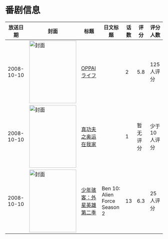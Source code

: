 # 番剧信息

|放送日期|封面|标题|日文标题|话数|评分|评分人数|
|---|---|---|---|---|---|---|
|2008-10-10|<img src="/img/no_icon_subject.png" alt="封面" style="width:150px;height:200px;object-fit:cover;">|[OPPAI ライフ](https://bangumi.tv/subject/70607)||2|5.8|125人评分|
|2008-10-10|<img src="//lain.bgm.tv/pic/cover/c/bf/2c/208098_xJ4X2.jpg" alt="封面" style="width:150px;height:200px;object-fit:cover;">|[真功夫之奥运在我家](https://bangumi.tv/subject/208098)||1|暂无评分|少于10人评分|
|2008-10-10|<img src="//lain.bgm.tv/pic/cover/c/4c/9f/277171_tmmIZ.jpg" alt="封面" style="width:150px;height:200px;object-fit:cover;">|[少年骇客：外星英雄 第二季](https://bangumi.tv/subject/277171)|Ben 10: Alien Force Season 2|13|6.3|25人评分|
